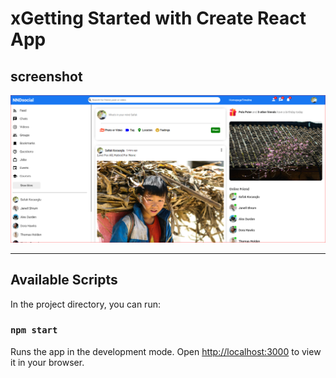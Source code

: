 # xGetting Started with Create React App

## screenshot

![1646099729152.png](image/README/1646099729152.png)

---

## Available Scripts

In the project directory, you can run:

### `npm start`

Runs the app in the development mode.
Open [http://localhost:3000](http://localhost:3000) to view it in your browser.
